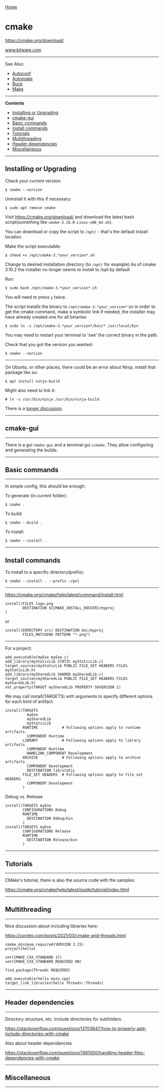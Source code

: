 [Home](Readme.md)
# cmake

https://cmake.org/download/

www.kitware.com

---

See Also:

 - [Autoconf](Autoconf.md)
 - [Automake](Automake.md)
 - [Buck](Buck.md)
 - [Make](Make.md)

---

**Contents**

- [Installing or Upgrading](CMake.md#installing-or-upgrading)
- [cmake-gui](CMake.md#cmake-gui)
- [Basic commands](CMake.md#basic-commands)
- [Install commands](CMake.md#install-commands)
- [Tutorials](CMake.md#tutorials)
- [Multithreading](CMake.md#multithreading)
- [Header dependencies](CMake.md#header-dependencies)
- [Miscellaneous](CMake.md#miscellaneous)

---

## Installing or Upgrading

Check your current version:

    $ cmake --version

Uninstall it with this if necessary:

    $ sudo apt remove cmake

Visit https://cmake.org/download/ and download the latest bash script(something
like `cmake-3.10.0-Linux-x86_64.sh`).

You can download or copy the script to `/opt/` - that's the default install location.

Make the script executable:

    $ chmod +x /opt/cmake-3.*your_version*.sh

Change to desired installation directory (to `/opt/` for example)
As of cmake 3.10.2 the installer no longer seems to install to /opt by default

Run:

    $ sudo bash /opt/cmake-3.*your_version*.sh

You will need to press `y` twice.

The script installs the binary to `/opt/cmake-3.*your_version*` so in order to get
the cmake command, make a symbolic link if needed, the installer may
have already created one for all binaries:

    $ sudo ln -s /opt/cmake-3.*your_version*/bin/* /usr/local/bin

You may need to restart your terminal to 'see' the correct binary in the path.

Check that you got the version you wanted:

    $ cmake --version

---

On Ubuntu, or other places, there could be an error about Ninja, install that package
like so:

    $ apt install ninja-build

Might also need to link it:

    # ln -s /usr/bin/ninja /usr/bin/ninja-build

There is a [longer discussion](https://stackoverflow.com/questions/38658014/ninja-not-found-by-cmake).

---

## cmake-gui

---

There is a gui `cmake-gui` and a terminal gui `ccmake`. They allow configuring and generating the builds.

---

## Basic commands

---

In simple config, this should be enough:

To generate (in current folder):

    $ cmake .

To build:

    $ cmake --build .

To install:

    $ cmake --install .

---

## Install commands

To install to a specific directory(prefix):

    $ cmake --install . --prefix ~/pxl

---

https://cmake.org/cmake/help/latest/command/install.html

```
install(FILES logo.png
        DESTINATION ${CMAKE_INSTALL_DOCDIR}/myproj
)
```

or

```
install(DIRECTORY src/ DESTINATION doc/myproj
        FILES_MATCHING PATTERN "*.png")
```

---

For a project:

```
add_executable(myExe myExe.c)
add_library(myStaticLib STATIC myStaticLib.c)
target_sources(myStaticLib PUBLIC FILE_SET HEADERS FILES myStaticLib.h)
add_library(mySharedLib SHARED mySharedLib.c)
target_sources(mySharedLib PUBLIC FILE_SET HEADERS FILES mySharedLib.h)
set_property(TARGET mySharedLib PROPERTY SOVERSION 1)
```

We may call install(TARGETS) with <artifact-kind> arguments to specify different options for each kind of artifact:

```
install(TARGETS
          myExe
          mySharedLib
          myStaticLib
        RUNTIME           # Following options apply to runtime artifacts.
          COMPONENT Runtime
        LIBRARY           # Following options apply to library artifacts.
          COMPONENT Runtime
          NAMELINK_COMPONENT Development
        ARCHIVE           # Following options apply to archive artifacts.
          COMPONENT Development
          DESTINATION lib/static
        FILE_SET HEADERS  # Following options apply to file set HEADERS.
          COMPONENT Development
        )
```

Debug vs. Release

```
install(TARGETS myExe
        CONFIGURATIONS Debug
        RUNTIME
          DESTINATION Debug/bin
        )
install(TARGETS myExe
        CONFIGURATIONS Release
        RUNTIME
          DESTINATION Release/bin
        )
```        

---

## Tutorials

---

CMake's tutorial, there is also the source code with the samples:

https://cmake.org/cmake/help/latest/guide/tutorial/index.html

---

## Multithreading

---

Nice discussion about including libraries here:

https://cprieto.com/posts/2021/03/cmake-and-threads.html


```
cmake_minimum_required(VERSION 3.15)
project(hello)

set(CMAKE_CXX_STANDARD 17)
set(CMAKE_CXX_STANDARD_REQUIRED ON)

find_package(Threads REQUIRED)

add_executable(hello main.cpp)
target_link_libraries(hello Threads::Threads)
```

---

## Header dependencies

---

Directory structure, etc. Include directories for subfolders.

https://stackoverflow.com/questions/13703647/how-to-properly-add-include-directories-with-cmake

Also about header dependencies

https://stackoverflow.com/questions/7461000/handling-header-files-dependencies-with-cmake

---

## Miscellaneous

---
